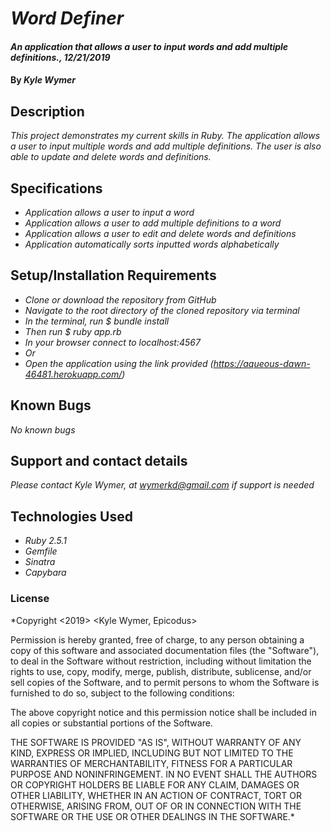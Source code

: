 # _Word Definer_

#### _An application that allows a user to input words and add multiple definitions., 12/21/2019_

#### By _**Kyle Wymer**_

## Description

_This project demonstrates my current skills in Ruby. The application allows a user to input multiple words and add multiple definitions. The user is also able to update and delete words and definitions._


## Specifications


* _Application allows a user to input a word_
* _Application allows a user to add multiple definitions to a word_
* _Application allows a user to edit and delete words and definitions_
* _Application automatically sorts inputted words alphabetically_


## Setup/Installation Requirements
* _Clone or download the repository from GitHub_
* _Navigate to the root directory of the cloned repository via terminal_
* _In the terminal, run $ bundle install_
* _Then run $ ruby app.rb_
* _In your browser connect to localhost:4567_
* _Or_
* _Open the application using the link provided (https://aqueous-dawn-46481.herokuapp.com/)_

## Known Bugs

_No known bugs_

## Support and contact details

_Please contact Kyle Wymer, at wymerkd@gmail.com if support is needed_

## Technologies Used

* _Ruby 2.5.1_
* _Gemfile_
* _Sinatra_
* _Capybara_


### License

*Copyright <2019> <Kyle Wymer, Epicodus>

Permission is hereby granted, free of charge, to any person obtaining a copy of this software and associated documentation files (the "Software"), to deal in the Software without restriction, including without limitation the rights to use, copy, modify, merge, publish, distribute, sublicense, and/or sell copies of the Software, and to permit persons to whom the Software is furnished to do so, subject to the following conditions:

The above copyright notice and this permission notice shall be included in all copies or substantial portions of the Software.

THE SOFTWARE IS PROVIDED "AS IS", WITHOUT WARRANTY OF ANY KIND, EXPRESS OR IMPLIED, INCLUDING BUT NOT LIMITED TO THE WARRANTIES OF MERCHANTABILITY, FITNESS FOR A PARTICULAR PURPOSE AND NONINFRINGEMENT. IN NO EVENT SHALL THE AUTHORS OR COPYRIGHT HOLDERS BE LIABLE FOR ANY CLAIM, DAMAGES OR OTHER LIABILITY, WHETHER IN AN ACTION OF CONTRACT, TORT OR OTHERWISE, ARISING FROM, OUT OF OR IN CONNECTION WITH THE SOFTWARE OR THE USE OR OTHER DEALINGS IN THE SOFTWARE.*
